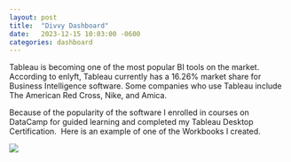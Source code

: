 ```yaml
---
layout: post
title:  "Divvy Dashboard"
date:   2023-12-15 10:03:00 -0600
categories: dashboard
---
```


Tableau is becoming one of the most popular BI tools on the market.  According to enlyft, Tableau currently has a 16.26% market share for Business Intelligence software.  Some companies who use Tableau include The American Red Cross, Nike, and Amica.

Because of the popularity of the software I enrolled in courses on DataCamp for guided learning and completed my Tableau Desktop Certification.  Here is an example of one of the Workbooks I created.

<div class='tableauPlaceholder' id='viz1703184509005' style='position: relative'>
  <noscript>
    <a href='#'><img alt=' ' src='https:&#47;&#47;public.tableau.com&#47;static&#47;images&#47;Di&#47;DiivyDashboard&#47;TimeAnalysisDashboard&#47;1_rss.png' style='border: none' /></a>
  </noscript>
  <object class='tableauViz'  style='display:none;'>
    <param name='host_url' value='https%3A%2F%2Fpublic.tableau.com%2F' /> <param name='embed_code_version' value='3' /> <param name='site_root' value='' /><param name='name' value='DiivyDashboard&#47;TimeAnalysisDashboard' /><param name='tabs' value='no' /><param name='toolbar' value='yes' /><param name='static_image' value='https:&#47;&#47;public.tableau.com&#47;static&#47;images&#47;Di&#47;DiivyDashboard&#47;TimeAnalysisDashboard&#47;1.png' /> <param name='animate_transition' value='yes' /><param name='display_static_image' value='yes' /><param name='display_spinner' value='yes' /><param name='display_overlay' value='yes' /><param name='display_count' value='yes' /><param name='language' value='en-US' /></object></div>
<script type='text/javascript'>                    var divElement = document.getElementById('viz1703184509005');                    var vizElement = divElement.getElementsByTagName('object')[0];                    if ( divElement.offsetWidth > 800 ) { vizElement.style.width='100%';vizElement.style.height=(divElement.offsetWidth*0.75)+'px';} else if ( divElement.offsetWidth > 500 ) { vizElement.style.width='100%';vizElement.style.height=(divElement.offsetWidth*0.75)+'px';} else { vizElement.style.width='100%';vizElement.style.height='1227px';}                     var scriptElement = document.createElement('script');                    scriptElement.src = 'https://public.tableau.com/javascripts/api/viz_v1.js';                    vizElement.parentNode.insertBefore(scriptElement, vizElement);                </script>